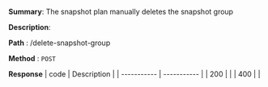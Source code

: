 **Summary**: The snapshot plan manually deletes the snapshot group

**Description**:

**Path** : /delete-snapshot-group

**Method** : `POST`

**Response**
| code      | Description |
| ----------- | ----------- |
|  200   |       |
|  400   |       |

